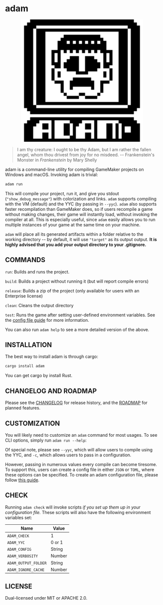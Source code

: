 # adam

<p align="center">
  <img width="400" height="400" src=assets/adam-200x200.png>
</p>

> I am thy creature: I ought to be thy Adam, but I am rather the fallen angel, whom thou drivest from joy for no misdeed.
> -- Frankenstein's Monster in *Frankenstein* by Mary Shelly

adam is a command-line utility for compiling GameMaker projects on Windows and macOS. Invoking adam is trivial:

```sh
adam run
```

This will compile your project, run it, and give you stdout (`"show_debug_message"`) with colorization and links. `adam` supports compiling with the VM (default) and the YYC (by passing in `--yyc`). `adam` also supports faster recompilation than GameMaker does, so if users recompile a game without making changes, their game will instantly load, without invoking the compiler at all. This is especially useful, since `adam` easily allows you to run multiple instances of your game at the same time on your machine.

`adam` will place all its generated artifacts within a folder relative to the working directory -- by default, it will use `"target"` as its output output. **It is highly advised that you add your output directory to your .gitignore.**

## COMMANDS

`run`: Builds and runs the project.

`build`: Builds a project without running it (but will report compile errors)

`release`: Builds a zip of the project (only available for users with an Enterprise license)

`clean`: Cleans the output directory

`test`: Runs the game after setting user-defined environment variables. See the [config file guide](docs/CONFIG_FILE_GUIDE.md) for more information.

You can also run `adam help` to see a more detailed version of the above.

## INSTALLATION

The best way to install adam is through cargo:

```sh
cargo install adam
```

You can get cargo by install Rust.

## CHANGELOG AND ROADMAP

Please see the [CHANGELOG](CHANGELOG.md) for release history, and the [ROADMAP](ROADMAP.md) for planned features.

## CUSTOMIZATION

You will likely need to customize an `adam` command for most usages. To see CLI options, simply run `adam run --help`:

Of special note, please see `--yyc`, which will allow users to compile using the YYC, and `-c`, which allows users to pass in a configuration.

However, passing in numerous values every compile can become tiresome. To support this, users can create a config file in either `JSON` or `TOML`, where these options can be specified. To create an adam configuration file, please follow [this guide](docs/CONFIG_FILE_GUIDE.md).

## CHECK

Running `adam check` will invoke scripts *if you set up them up in your configuration file.*
These scripts will also have the following environment variables set:

| Name              | Value   |
| ------------------|---------|
| `ADAM_CHECK`        | 1       |
| `ADAM_YYC`          | 0 or 1  |
| `ADAM_CONFIG`       | String  |
| `ADAM_VERBOSITY`    | Number  |
| `ADAM_OUTPUT_FOLDER`| String  |
| `ADAM_IGNORE_CACHE` | Number  |

## LICENSE

Dual-licensed under MIT or APACHE 2.0.
